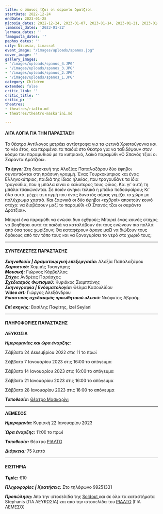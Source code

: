 ```yaml
---
title: ο σπανος τζαι οι σαραντα δρατζιοι
startDate: 2022-12-24
endDate: 2023-01-28
nicosia_dates: 2022-12-24, 2023-01-07, 2023-01-14, 2023-01-21, 2023-01-28
limassol_dates: '2023-01-22'
larnaca_dates: ''
famagusta_dates: ''
paphos_dates: ''
city: Nicosia, Limassol
event_image: "/images/uploads/spanos.jpg"
cover_image: ''
gallery_images:
- "/images/uploads/spanos_4.JPG"
- "/images/uploads/spanos_3.JPG"
- "/images/uploads/spanos_2.JPG"
- "/images/uploads/spanos_1.JPG"
category: Children
extended: false
critic_link: ''
critic_title: ''
critic_p: ''
theatres:
- theatres/rialto.md
- theatres/theatro-maskarini.md

---
```

#### ΛΙΓΑ ΛΟΓΙΑ ΓΙΑ ΤΗΝ ΠΑΡΑΣΤΑΣΗ

Το θέατρο Αντίλογος μετράει αντίστροφα για τα φετινά Χριστούγεννα και το νέο έτος, και περιμένει τα παιδιά στο θέατρο για να ταξιδέψουν στον κόσμο του παραμυθιού με το κυπριακό, λαϊκό παραμύθι «Ο Σπανός τζιαί οι Σαράντα Δράτζιοι».

**_Το έργο:_** Στη διασκευή της Αλεξίας Παπαλαζάρου δύο έφηβοι συναντιόνται στη πράσινη γραμμή. Ένας Τουρκοκύπριος και ένας Ελληνοκύπριος, παιδιά της ίδιας ηλικίας, που τραγουδάνε τα ίδια τραγούδια, που η μπάλα είναι ο καλύτερος τους φίλος. Και γι’ αυτή τη μπάλα τσακώνονται. Σε ποιόν ανήκει τελικά η μπάλα ποδοσφαίρου; Κι’ όλα αυτά, μέχρι τη στιγμή που ένας δυνατός αέρας γεμίζει το χώρο με πολύχρωμα χαρτιά. Και ξαφνικά οι δύο έφηβοι «εχθροί» αποκτούν κοινό στόχο: να διαβάσουν μαζί το παραμύθι «Ο Σπανός τζαι οι σαράντα Δράτζιοι».

Μπορεί ένα παραμύθι να ενώσει δυο εχθρούς; Μπορεί ένας κοινός στόχος να βοηθήσει αυτά τα παιδιά να καταλάβουν ότι τους ενώνουν πιο πολλά από όσα τους χωρίζουν; Θα καταφέρουν άραγε μαζί να διώξουν τους δράκους από τον τόπο τους και να ξαναγυρίσει το νερό στο χωριό τους;

***

#### ΣΥΝΤΕΛΕΣΤΕΣ ΠΑΡΑΣΤΑΣΗΣ

**_Σκηνοθεσία | Δραματουργική επεξεργασία:_** Αλεξία Παπαλαζάρου  
**_Χαρακτικό:_** Χαμπής Τσαγγάρης  
**_Μουσική:_** Γιώργος Κάρβελλος  
**_Στίχοι:_** Ανδρέας Παράσχος  
**_Σχεδιασμός Φωτισμού:_** Κυριάκος Σιαμπτάνης  
**_Σκηνογραφία | Ενδυματολογία:_** Θέλμα Κασουλίδου  
**_Video art:_** Γιώργος Αλεξάνδρου  
**_Εικαστικός σχεδιασμός προωθητικού υλικού:_** Νεόφυτος Αβραάμ

**_Επί σκηνής:_** Βασίλης Παφίτης, Izel Seylani

***

#### ΠΛΗΡΟΦΟΡΙΕΣ ΠΑΡΑΣΤΑΣΗΣ

**ΛΕΥΚΩΣΙΑ**

**_Ημερομηνίες και ώρα έναρξης:_**

Σάββατο 24 Δεκεμβρίου 2022 στις 11 το πρωί

Σάββατο 7 Ιανουαρίου 2023 στις 16:00 το απόγευμα

Σάββατο 14 Ιανουαρίου 2023 στις 16:00 το απόγευμα

Σάββατο 21 Ιανουαρίου 2023 στις 16:00 το απόγευμα

Σάββατο 28 Ιανουαρίου 2023 στις 16:00 το απόγευμα

**_Τοποθεσία:_** [Θέατρο Μασκαρίνι](?#map)

***

**ΛΕΜΕΣΟΣ**

**_Ημερομηνία:_** Κυριακή 22 Ιανουαρίου 2023

**_Ώρα έναρξης:_** 11:00 το πρωί

**_Τοποθεσία:_** Θέατρο [ΡΙΑΛΤΟ](?#map)

**_Διάρκεια:_** 75 λεπτά

***

#### ΕΙΣΙΤΗΡΙΑ

**_Τιμές:_** €10

**_Πληροφορίες | Κρατήσεις:_** Στο τηλέφωνο 99251331

**_Προπώληση:_** Απο την ιστοσελίδα της [Soldout ](https://www.soldoutticketbox.com/o-spanos-tziai-oi-saranta-dratzioi-theatro-antilogos-jan-2023/?lang=en)και σε όλα τα καταστήματα Stephanis (ΓΙΑ ΛΕΥΚΩΣΙΑ) και απο την ιστοσελίδα του [ΡΙΑΛΤΟ](https://rialto.interticket.com/program/o-spanos-tzai-oi-saranta-djratzioi-2697) (ΓΙΑ ΛΕΜΕΣΟ)